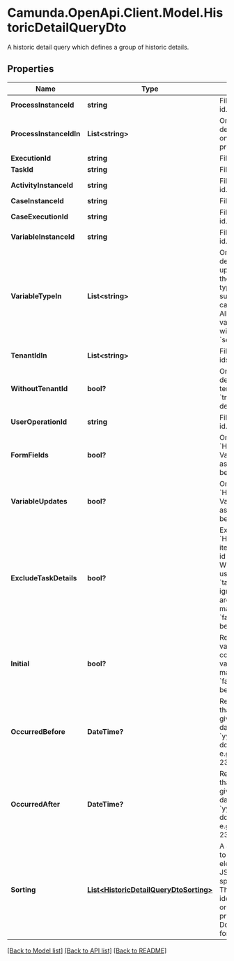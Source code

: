 # Camunda.OpenApi.Client.Model.HistoricDetailQueryDto
A historic detail query which defines a group of historic details.

## Properties

Name | Type | Description | Notes
------------ | ------------- | ------------- | -------------
**ProcessInstanceId** | **string** | Filter by process instance id. | [optional] 
**ProcessInstanceIdIn** | **List&lt;string&gt;** | Only include historic details which belong to one of the passed  process instance ids. | [optional] 
**ExecutionId** | **string** | Filter by execution id. | [optional] 
**TaskId** | **string** | Filter by task id. | [optional] 
**ActivityInstanceId** | **string** | Filter by activity instance id. | [optional] 
**CaseInstanceId** | **string** | Filter by case instance id. | [optional] 
**CaseExecutionId** | **string** | Filter by case execution id. | [optional] 
**VariableInstanceId** | **string** | Filter by variable instance id. | [optional] 
**VariableTypeIn** | **List&lt;string&gt;** | Only include historic details where the variable updates belong to one of the passed  list of variable types. A list of all supported variable types can be found [here](https://docs.camunda.org/manual/7.16/user-guide/process-engine/variables/#supported-variable-values). **Note:** All non-primitive variables are associated with the type &#x60;serializable&#x60;. | [optional] 
**TenantIdIn** | **List&lt;string&gt;** | Filter by a  list of tenant ids. | [optional] 
**WithoutTenantId** | **bool?** | Only include historic details that belong to no tenant. Value may only be &#x60;true&#x60;, as &#x60;false&#x60; is the default behavior. | [optional] 
**UserOperationId** | **string** | Filter by a user operation id. | [optional] 
**FormFields** | **bool?** | Only include &#x60;HistoricFormFields&#x60;. Value may only be &#x60;true&#x60;, as &#x60;false&#x60; is the default behavior. | [optional] 
**VariableUpdates** | **bool?** | Only include &#x60;HistoricVariableUpdates&#x60;. Value may only be &#x60;true&#x60;, as &#x60;false&#x60; is the default behavior. | [optional] 
**ExcludeTaskDetails** | **bool?** | Excludes all task-related &#x60;HistoricDetails&#x60;, so only items which have no task id set will be selected. When this parameter is used together with &#x60;taskId&#x60;, this call is ignored and task details are not excluded. Value may only be &#x60;true&#x60;, as &#x60;false&#x60; is the default behavior. | [optional] 
**Initial** | **bool?** | Restrict to historic variable updates that contain only initial variable values. Value may only be &#x60;true&#x60;, as &#x60;false&#x60; is the default behavior. | [optional] 
**OccurredBefore** | **DateTime?** | Restrict to historic details that occured before the given date (including the date). Default [format](https://docs.camunda.org/manual/7.16/reference/rest/overview/date-format/) &#x60;yyyy-MM-dd&#39;T&#39;HH:mm:ss.SSSZ&#x60;, e.g., 2013-01-23T14:42:45.000+0200. | [optional] 
**OccurredAfter** | **DateTime?** | Restrict to historic details that occured after the given date (including the date). Default [format](https://docs.camunda.org/manual/7.16/reference/rest/overview/date-format/) &#x60;yyyy-MM-dd&#39;T&#39;HH:mm:ss.SSSZ&#x60;, e.g., 2013-01-23T14:42:45.000+0200. | [optional] 
**Sorting** | [**List&lt;HistoricDetailQueryDtoSorting&gt;**](HistoricDetailQueryDtoSorting.md) | A JSON array of criteria to sort the result by. Each element of the array is                     a JSON object that specifies one ordering. The position in the array                     identifies the rank of an ordering, i.e., whether it is primary, secondary,                     etc. Does not have an effect for the &#x60;count&#x60; endpoint. | [optional] 

[[Back to Model list]](../README.md#documentation-for-models) [[Back to API list]](../README.md#documentation-for-api-endpoints) [[Back to README]](../README.md)

